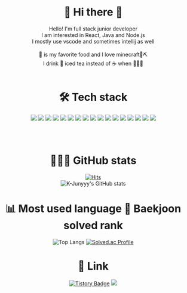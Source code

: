 

<div align="center">
  
  # 👋 Hi there 👋  
  Hello! I'm full stack junior developer  
  I am interested in React, Java and Node.js  
  I mostly use vscode and sometimes intellij as well  
  <br>
  🍕 is my favorite food and I love minecraft💎⛏️  
  I drink 🍋 iced tea instead of ☕️ when 👨🏻‍💻
  <br><br>
  
  # 🛠️ Tech stack
  <img src="https://img.shields.io/badge/java-007396?style=for-the-badge&logo=java&logoColor=white">
  <img src="https://img.shields.io/badge/c++-00599C?style=for-the-badge&logo=c%2B%2B&logoColor=white">
  <img src="https://img.shields.io/badge/html5-E34F26?style=for-the-badge&logo=html5&logoColor=white">
  <img src="https://img.shields.io/badge/css-1572B6?style=for-the-badge&logo=css3&logoColor=white">
  <img src="https://img.shields.io/badge/javascript-F7DF1E?style=for-the-badge&logo=javascript&logoColor=black">
  <img src="https://img.shields.io/badge/mysql-4479A1?style=for-the-badge&logo=mysql&logoColor=white">
  <img src="https://img.shields.io/badge/mongoDB-47A248?style=for-the-badge&logo=MongoDB&logoColor=white">
  <img src="https://img.shields.io/badge/react-61DAFB?style=for-the-badge&logo=react&logoColor=black">
  <img src="https://img.shields.io/badge/node.js-339933?style=for-the-badge&logo=Node.js&logoColor=white">
  <img src="https://img.shields.io/badge/express-000000?style=for-the-badge&logo=express&logoColor=white">
  <img src="https://img.shields.io/badge/socket.io-010101?style=for-the-badge&logo=socket.io&logoColor=white">
  <img src="https://img.shields.io/badge/springboot-6DB33F?style=for-the-badge&logo=springboot&logoColor=white">
  <img src="https://img.shields.io/badge/gradle-02303A?style=for-the-badge&logo=gradle&logoColor=white">
  <img src="https://img.shields.io/badge/amazonaws-232F3E?style=for-the-badge&logo=amazonaws&logoColor=white">
  <img src="https://img.shields.io/badge/amazondynamodb-4053D6?style=for-the-badge&logo=amazondynamodb&logoColor=white">
  <img src="https://img.shields.io/badge/git-F05032?style=for-the-badge&logo=git&logoColor=white">
  <img src="https://img.shields.io/badge/github-181717?style=for-the-badge&logo=github&logoColor=white">
  
  <br><br>
  
# 👨🏻‍💻 GitHub stats
[![Hits](https://hits.seeyoufarm.com/api/count/incr/badge.svg?url=https%3A%2F%2Fgithub.com%2FK-Junyyy%2F&count_bg=%23FF00DD&title_bg=%23555555&icon=&icon_color=%23E7E7E7&title=hits&edge_flat=false)](https://hits.seeyoufarm.com)  
![K-Junyyy's GitHub stats](https://github-readme-stats.vercel.app/api?username=K-Junyyy&show_icons=true&theme=radical)   

    
# 📊 Most used language 🏅 Baekjoon solved rank
![Top Langs](https://github-readme-stats.vercel.app/api/top-langs/?username=K-Junyyy&layout=compact&theme=dark) 
[![Solved.ac Profile](http://mazassumnida.wtf/api/generate_badge?boj=cocoon)](https://solved.ac/cocoon)  
  
  
 
  
  
  # 🔗 Link
  [![Tistory Badge](https://img.shields.io/badge/Tistory-00B000?style=flat&logoColor=white)]("https://cocoon1787.tistory.com/)
  <a href="mailto:oasis21hd@gmail.com" target="_blank"><img src="https://img.shields.io/badge/Gmail-EA4335?style=flat-square&logo=Gmail&logoColor=white"/></a>
  
  
</div>





